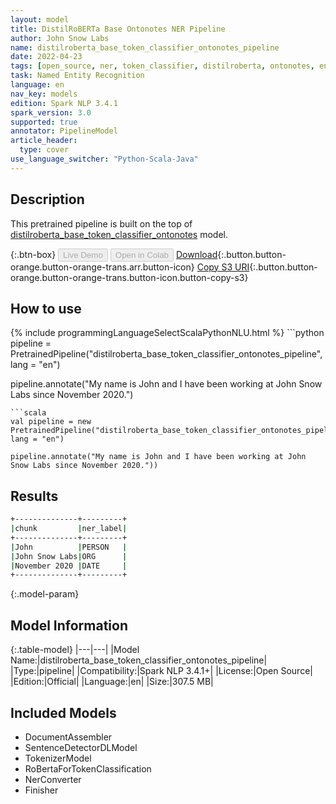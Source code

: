 ```yaml
---
layout: model
title: DistilRoBERTa Base Ontonotes NER Pipeline
author: John Snow Labs
name: distilroberta_base_token_classifier_ontonotes_pipeline
date: 2022-04-23
tags: [open_source, ner, token_classifier, distilroberta, ontonotes, en]
task: Named Entity Recognition
language: en
nav_key: models
edition: Spark NLP 3.4.1
spark_version: 3.0
supported: true
annotator: PipelineModel
article_header:
  type: cover
use_language_switcher: "Python-Scala-Java"
---
```


## Description

This pretrained pipeline is built on the top of [distilroberta_base_token_classifier_ontonotes](https://nlp.johnsnowlabs.com/2021/09/26/distilroberta_base_token_classifier_ontonotes_en.html) model.

{:.btn-box}
<button class="button button-orange" disabled>Live Demo</button>
<button class="button button-orange" disabled>Open in Colab</button>
[Download](https://s3.amazonaws.com/auxdata.johnsnowlabs.com/public/models/distilroberta_base_token_classifier_ontonotes_pipeline_en_3.4.1_3.0_1650713643088.zip){:.button.button-orange.button-orange-trans.arr.button-icon}
[Copy S3 URI](s3://auxdata.johnsnowlabs.com/public/models/distilroberta_base_token_classifier_ontonotes_pipeline_en_3.4.1_3.0_1650713643088.zip){:.button.button-orange.button-orange-trans.button-icon.button-copy-s3}

## How to use



<div class="tabs-box" markdown="1">
{% include programmingLanguageSelectScalaPythonNLU.html %}
```python
pipeline = PretrainedPipeline("distilroberta_base_token_classifier_ontonotes_pipeline", lang = "en")

pipeline.annotate("My name is John and I have been working at John Snow Labs since November 2020.")
```
```scala
val pipeline = new PretrainedPipeline("distilroberta_base_token_classifier_ontonotes_pipeline", lang = "en")

pipeline.annotate("My name is John and I have been working at John Snow Labs since November 2020."))
```
</div>

## Results

```bash
+--------------+---------+
|chunk         |ner_label|
+--------------+---------+
|John          |PERSON   |
|John Snow Labs|ORG      |
|November 2020 |DATE     |
+--------------+---------+
```

{:.model-param}
## Model Information

{:.table-model}
|---|---|
|Model Name:|distilroberta_base_token_classifier_ontonotes_pipeline|
|Type:|pipeline|
|Compatibility:|Spark NLP 3.4.1+|
|License:|Open Source|
|Edition:|Official|
|Language:|en|
|Size:|307.5 MB|

## Included Models

- DocumentAssembler
- SentenceDetectorDLModel
- TokenizerModel
- RoBertaForTokenClassification
- NerConverter
- Finisher